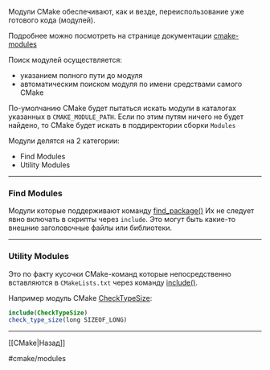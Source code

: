 Модули CMake обеспечивают, как и везде, переиспользование уже готового кода (модулей).

Подробнее можно посмотреть на странице документации [cmake-modules](https://cmake.org/cmake/help/latest/manual/cmake-modules.7.html#manual:cmake-modules(7))

Поиск модулей осуществляется:
- указанием полного пути до модуля
- автоматическим поиском модуля по имени средствами самого CMake

По-умолчанию CMake будет пытаться искать модули в каталогах указанных в `CMAKE_MODULE_PATH`. Если по этим путям ничего не будет найдено, то CMake будет искать в поддиректории сборки `Modules`

Модули делятся на 2 категории:
- Find Modules
- Utility Modules

---
### Find Modules

Модули которые поддерживают команду [find_package()](https://cmake.org/cmake/help/latest/command/find_package.html#command:find_package) Их не следует явно включать в скрипты через `include`. Это могут быть какие-то внешние заголовочные файлы или библиотеки.

---
### Utility Modules

Это по факту кусочки CMake-команд которые непосредственно вставляются в `CMakeLists.txt` через  команду [include()](https://cmake.org/cmake/help/latest/command/include.html#command:include).

Например модуль CMake [CheckTypeSize](https://cmake.org/cmake/help/latest/module/CheckTypeSize.html#module:CheckTypeSize):

```cmake
include(CheckTypeSize)
check_type_size(long SIZEOF_LONG)
```

---
[[CMake|Назад]]

#cmake/modules